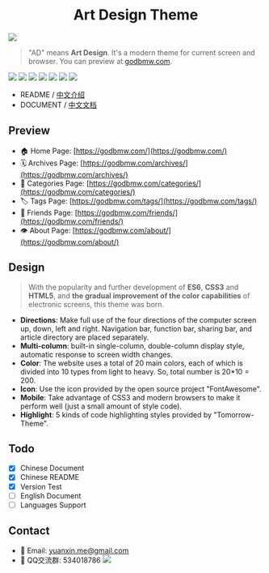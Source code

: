 <h1 align="center">Art Design Theme</h1>

![](https://godbmw.com/blog-static/images/%E5%BC%80%E6%BA%90%E9%A1%B9%E7%9B%AE/Theme-AD%E4%B8%AD%E6%96%87%E6%96%87%E6%A1%A3/%E9%A6%96%E9%A1%B5.png)

> "AD" means **Art Design**. It's a modern theme for current screen and browser. You can preview at [godbmw.com](https://godbmw.com/).

[![](https://img.shields.io/badge/made_with-love-ff69b4.svg?style=popout-square)](https://godbmw.com/)
[![](https://img.shields.io/badge/build-passing-success.svg?style=popout-square)](https://github.com/dongyuanxin/theme-ad)
[![](https://img.shields.io/badge/code_size-127KB-ff9800.svg?style=popout-square)](https://godbmw.com/)
[![](https://img.shields.io/badge/release-v2.0.0-blue.svg?style=popout-square)](https://github.com/dongyuanxin/theme-ad/releases)
[![](https://img.shields.io/badge/hexo-≥v3.0-blue.svg?style=popout-square)](https://hexo.io/)
[![](https://img.shields.io/badge/leancloud-v3.11.1-blue.svg?style=popout-square)](https://leancloud.cn/)
[![](https://img.shields.io/badge/license-MIT-blue.svg?style=popout-square)](https://github.com/dongyuanxin/theme-ad)

- README / [中文介绍](./README.cn.md)
- DOCUMENT / [中文文档](https://godbmw.com/passages/2019-03-03-theme-ad-docs-zh/)

## Preview

- 🏠 Home Page: [https://godbmw.com/](https://godbmw.com/)
- 🗓️ Archives Page: [https://godbmw.com/archives/](https://godbmw.com/archives/)
- 🔖 Categories Page: [https://godbmw.com/categories/](https://godbmw.com/categories/)
- 🏷️ Tags Page: [https://godbmw.com/tags/](https://godbmw.com/tags/)
- 💏 Friends Page: [https://godbmw.com/friends/](https://godbmw.com/friends/)
- 👁️ About Page: [https://godbmw.com/about/](https://godbmw.com/about/)

## Design

> With the popularity and further development of **ES6**, **CSS3** and **HTML5**, and **the gradual improvement of the color capabilities** of electronic screens, this theme was born.

- **Directions**: Make full use of the four directions of the computer screen up, down, left and right. Navigation bar, function bar, sharing bar, and article directory are placed separately.
- **Multi-column**: built-in single-column, double-column display style, automatic response to screen width changes.
- **Color**: The website uses a total of 20 main colors, each of which is divided into 10 types from light to heavy. So, total number is 20*10 = 200.
- **Icon**: Use the icon provided by the open source project "FontAwesome".
- **Mobile**: Take advantage of CSS3 and modern browsers to make it perform well (just a small amount of style code).
- **Highlight**: 5 kinds of code highlighting styles provided by "Tomorrow-Theme".

## Todo

- [x] Chinese Document
- [x] Chinese README
- [x] Version Test
- [ ] English Document
- [ ] Languages Support

## Contact

- 📧 Email: yuanxin.me@gmail.com
- 🐧 QQ交流群: 534018786
    ![](https://godbmw.com/blog-static/images/开源项目/开源博客-theme-bmw-微声版发布/qq.png)